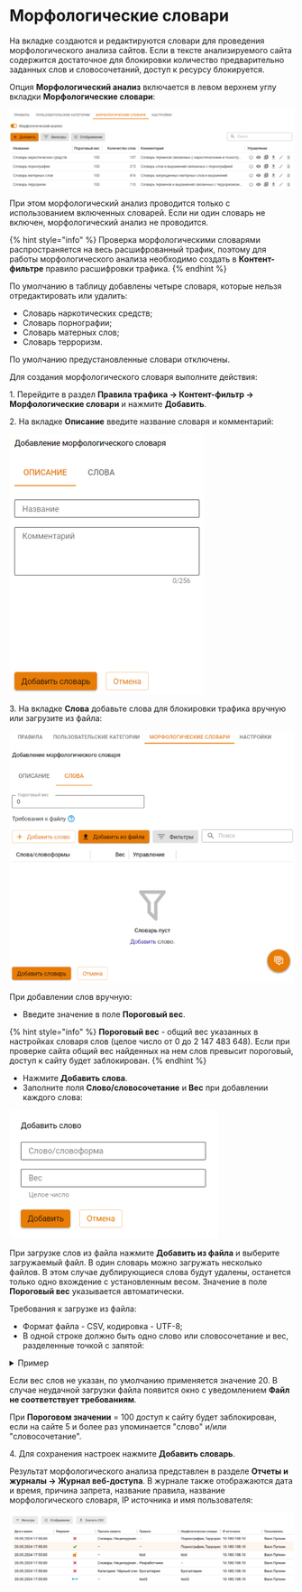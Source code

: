 # Морфологические словари

На вкладке создаются и редактируются словари для проведения морфологического анализа сайтов. Если в тексте анализируемого сайта содержится достаточное для блокировки количество предварительно заданных слов и словосочетаний, доступ к ресурсу блокируется.

Опция **Морфологический анализ** включается в левом верхнем углу вкладки **Морфологические словари**:

![](/.gitbook/assets/content-filter20.png)

При этом морфологический анализ проводится только с использованием включенных словарей. Если ни один словарь не включен, морфологический анализ не проводится.

{% hint style="info" %}
Проверка морфологическими словарями распространяется на весь расшифрованный трафик, поэтому для работы морфологического анализа необходимо создать в **Контент-фильтре** правило расшифровки трафика.
{% endhint %}

По умолчанию в таблицу добавлены четыре словаря, которые нельзя отредактировать или удалить:
* Словарь наркотических средств;
* Словарь порнографии;
* Словарь матерных слов;
* Словарь терроризм.

По умолчанию предустановленные словари отключены.

Для создания морфологического словаря выполните действия:

1\. Перейдите в раздел **Правила трафика -> Контент-фильтр -> Морфологические словари** и нажмите **Добавить**.

2\. На вкладке **Описание** введите название словаря и комментарий:

![](/.gitbook/assets/content-filter21.png)

3\. На вкладке **Слова** добавьте слова для блокировки трафика вручную или загрузите из файла:

![](/.gitbook/assets/content-filter22.png)

При добавлении слов вручную:
* Введите значение в поле **Пороговый вес**.

{% hint style="info" %}
**Пороговый вес** - общий вес указанных в настройках словаря слов (целое число от 0 до 2 147 483 648). Если при проверке сайта общий вес найденных на нем слов превысит пороговый, доступ к сайту будет заблокирован. 
{% endhint %}

* Нажмите **Добавить слова**. 
* Заполните поля **Слово/словосочетание** и **Вес** при добавлении каждого слова:

![](/.gitbook/assets/content-filter23.png)

При загрузке слов из файла нажмите **Добавить из файла** и выберите загружаемый файл. В один словарь можно загружать несколько файлов. В этом случае дублирующиеся слова будут удалены, останется только одно вхождение с установленным весом. Значение в поле **Пороговый вес** указывается автоматически.

Требования к загрузке из файла:
* Формат файла - CSV, кодировка - UTF-8;
* В одной строке должно быть одно слово или словосочетание и вес, разделенные точкой с запятой:

<details>

<summary>Пример</summary>

```
слово;20
словосочетание;20
```

</details>

Если вес слов не указан, по умолчанию применяется значение 20.
В случае неудачной загрузки файла появится окно с уведомлением **Файл не соответствует требованиям**.

При **Пороговом значении** = 100 доступ к сайту будет заблокирован, если на сайте 5 и более раз упоминается "слово" и/или "словосочетание".

4\. Для сохранения настроек нажмите **Добавить словарь**.

Результат морфологического анализа представлен в разделе **Отчеты и журналы -> Журнал веб-доступа**. В журнале также отображаются дата и время, причина запрета, название правила, название морфологического словаря, IP источника и имя пользователя:

![](/.gitbook/assets/content-filter25.png)